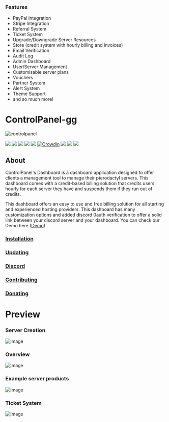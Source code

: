 ### Features

-   PayPal Integration
-   Stripe Integration
-   Referral System
-   Ticket System
-   Upgrade/Downgrade Server Resources
-   Store (credit system with hourly billing and invoices)
-   Email Verification
-   Audit Log
-   Admin Dashboard
-   User/Server Management
-   Customisable server plans
-   Vouchers
-   Partner System
-   Alert System
-   Theme Support
-   and so much more!

# ControlPanel-gg

![controlpanel](https://user-images.githubusercontent.com/45005889/123518824-06b05000-d6a8-11eb-91b9-d1ed36bd2317.png)


![](https://img.shields.io/endpoint?label=v0.8%20Installations&url=https%3A%2F%2Fmarket.controlpanel.gg%2Fcallhome.php%3Fgetinstalls)
![](https://img.shields.io/badge/Overall%20Installations-3500%2B-green)
![](https://img.shields.io/github/stars/ControlPanel-gg/dashboard) ![](https://img.shields.io/github/forks/ControlPanel-gg/dashboard) ![](https://img.shields.io/github/tag/ControlPanel-gg/dashboard) [![Crowdin](https://badges.crowdin.net/controlpanelgg/localized.svg)](https://crowdin.com/project/controlpanelgg) ![](https://img.shields.io/github/issues/ControlPanel-gg/dashboard) ![](https://img.shields.io/github/license/ControlPanel-gg/dashboard) ![](https://img.shields.io/discord/787829714483019826)
## About

ControlPanel's Dashboard is a dashboard application designed to offer clients a management tool to manage their pterodactyl servers. This dashboard comes with a credit-based billing solution that credits users hourly for each server they have and suspends them if they run out of credits.

This dashboard offers an easy to use and free billing solution for all starting and experienced hosting providers. This dashboard has many customization options and added discord 0auth verification to offer a solid link between your discord server and your dashboard. You can check our Demo here ([Demo](https://demo.controlpanel.gg "Demo"))

### [Installation](https://controlpanel.gg/docs/intro "Installation")

### [Updating](https://controlpanel.gg/docs/Installation/updating "Updating")

### [Discord](https://discord.gg/4Y6HjD2uyU "discord")

### [Contributing](https://controlpanel.gg/docs/Contributing/contributing "Contributing")

### [Donating](https://controlpanel.gg/docs/Contributing/donating "Donating")



# Preview

### Server Creation
![image](https://user-images.githubusercontent.com/8725848/171575021-bc248f12-2aba-44e8-82aa-bdc907b1d3fc.png)

### Overview
![image](https://user-images.githubusercontent.com/8725848/171575809-7620ed4f-5715-420f-8c25-8bfa1c4342f7.png)

### Example server products
![image](https://user-images.githubusercontent.com/8725848/171575987-c1398ff6-83fa-4cb8-bd1f-986cee4da565.png)

### Ticket System
![image](https://user-images.githubusercontent.com/8725848/184131270-9d997ebf-8965-4910-90d2-b410ae37f201.png)


